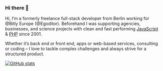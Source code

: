 ### Hi there 👋

Hi, I’m a formerly freelance full-stack developer from Berlin working for @Bitly Europe (@Egoditor). Beforehand I was supporting agencies, businesses, and science projects with clean and fast performing [JavaScript](https://www.ephigenia.de/project/#JavaScript) & [PHP](https://www.ephigenia.de/project/#PHP) since 2001.

Whether it’s back end or front end, apps or web-based services, consulting or coding – I love to tackle complex challenges and always strive for a structured product.

[![GitHub stats](https://github-readme-stats.vercel.app/api?username=Ephigenia)](https://github.com/Ephigenia/github-readme-stats)
